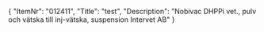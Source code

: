 {
  "ItemNr": "012411",
  "Title": "test",
  "Description": "Nobivac DHPPi vet., pulv och vätska till inj-vätska, suspension Intervet AB"
}
